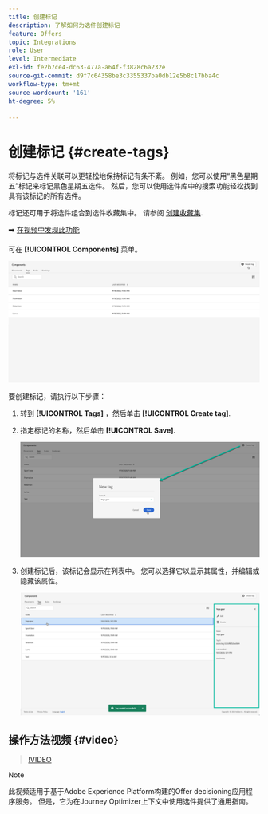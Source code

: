 ```yaml
---
title: 创建标记
description: 了解如何为选件创建标记
feature: Offers
topic: Integrations
role: User
level: Intermediate
exl-id: fe2b7ce4-dc63-477a-a64f-f3828c6a232e
source-git-commit: d9f7c64358be3c3355337ba0db12e5b8c17bba4c
workflow-type: tm+mt
source-wordcount: '161'
ht-degree: 5%

---
```


# 创建标记 {#create-tags}

将标记与选件关联可以更轻松地保持标记有条不紊。 例如，您可以使用“黑色星期五”标记来标记黑色星期五选件。 然后，您可以使用选件库中的搜索功能轻松找到具有该标记的所有选件。

标记还可用于将选件组合到选件收藏集中。 请参阅 [创建收藏集](../offer-library/creating-collections.md).

➡️ [在视频中发现此功能](#video)

可在 **[!UICONTROL Components]** 菜单。

![](../assets/tags_list.png)

要创建标记，请执行以下步骤：

1. 转到 **[!UICONTROL Tags]** ，然后单击 **[!UICONTROL Create tag]**.

1. 指定标记的名称，然后单击 **[!UICONTROL Save]**.

   ![](../assets/tags_create.png)

1. 创建标记后，该标记会显示在列表中。 您可以选择它以显示其属性，并编辑或隐藏该属性。

   ![](../assets/tags_created.png)

## 操作方法视频 {#video}

>[!VIDEO](https://video.tv.adobe.com/v/329374?quality=12)

>[!NOTE]
>
>此视频适用于基于Adobe Experience Platform构建的Offer decisioning应用程序服务。 但是，它为在Journey Optimizer上下文中使用选件提供了通用指南。

